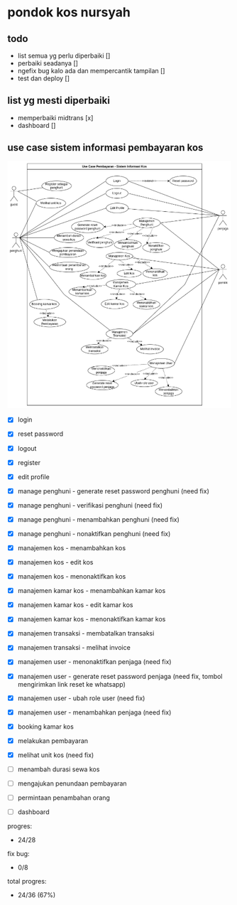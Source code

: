 # pondok kos nursyah

## todo

- list semua yg perlu diperbaiki []
- perbaiki seadanya []
- ngefix bug kalo ada dan mempercantik tampilan []
- test dan deploy []

## list yg mesti diperbaiki
- memperbaiki midtrans [x]
- dashboard []

## use case sistem informasi pembayaran kos
![image](/public/use-case.drawio.png)

- [x] login
- [x] reset password
- [x] logout
- [x] register
- [x] edit profile

- [x] manage penghuni - generate reset password penghuni (need fix)
- [x] manage penghuni - verifikasi penghuni (need fix)
- [x] manage penghuni - menambahkan penghuni (need fix)
- [x] manage penghuni - nonaktifkan penghuni (need fix)

- [x] manajemen kos - menambahkan kos
- [x] manajemen kos - edit kos 
- [x] manajemen kos - menonaktifkan kos 

- [x] manajemen kamar kos - menambahkan kamar kos 
- [x] manajemen kamar kos - edit kamar kos 
- [x] manajemen kamar kos - menonaktifkan kamar kos 

- [x] manajemen transaksi - membatalkan transaksi 
- [x] manajemen transaksi - melihat invoice 

- [x] manajemen user - menonaktifkan penjaga (need fix)
- [x] manajemen user - generate reset password penjaga (need fix, tombol mengirimkan link reset ke whatsapp)
- [x] manajemen user - ubah role user (need fix)
- [x] manajemen user - menambahkan penjaga (need fix)

- [x] booking kamar kos 
- [x] melakukan pembayaran 


- [x] melihat unit kos (need fix)
- [ ] menambah durasi sewa kos
- [ ] mengajukan penundaan pembayaran
- [ ] permintaan penambahan orang

- [ ] dashboard

progres: 
- 24/28

fix bug:
- 0/8

total progres:
- 24/36 (67%)